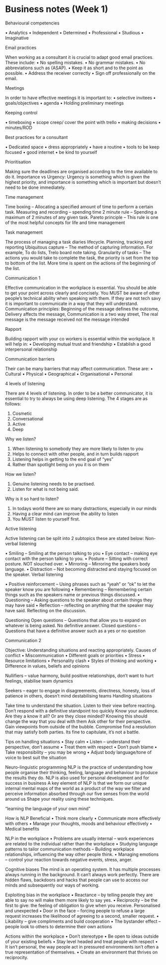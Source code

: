 # Business notes (Week 1)
Behavioural competencies

•	Analytics
•	Independent
•	Determined
•	Professional
•	Studious
•	Imaginative

Email practices

When working as a consultant it is crucial to adapt good email practices. These include:
•	No spelling mistakes.
•	No grammar mistakes.
•	No abbreviations such as (ASAP).
•	Keep it as short and to the point as possible.
•	Address the receiver correctly
•	Sign off professionally on the email.

Meetings

In order to have effective meetings it is important to:
•	selective invitees
•	goals/objectives
•	agenda
•	Holding preliminary meetings

 Keeping control 
 
•	timeboxing 
•	scope creep/ cover the point with trello
•	making decisions
•	minutes/ROD

Best practices for a consultant

•	Dedicated space
•	dress appropriately
•	have a routine
•	tools to be keep focused
•	good internet 
•	be kind to yourself




Prioritisation

Making sure the deadlines are organised according to the time available to do it.
Importance vs Urgency: Urgency is something which is given the highest priority, and importance is something which is important but doesn’t need to be done immediately.

Time management

Time boxing – Allocating a specified amount of time to perform a certain task.
Measuring and recording – spending time 
2 minute rule – Spending a maximum of 2 minutes of any given task.
Pareto principle – This rule is one of the most helpful concepts for life and time management

Task management

The process of managing a task diaries lifecycle. Planning, tracking and reporting
Ubiquitous capture – The method of capturing information. For example, To do lists, Trelo board note taking.
Granularity of tasks – The actions you would take to complete the task, the priority is set from the top to bottom of the list. More time is spent on the actions of the beginning of the list.














Communication 1

Effective communication in the workplace is essential. You should be able to get your point across clearly and concisely.
You MUST be aware of other people’s technical ability when speaking with them. If they are not tech savy it is important to communicate in a way that they will understand.
Communication principles: Beginning of the message defines the outcome, Delivery affects the message, Communication is a two way street, The real message is the message received not the message intended

Rapport

Building rapport with your co workers is essential within the workplace. It will help in:
•	Developing mutual trust and friendship
•	Establish a good interpersonal relationship

Communication barriers

Their can be many barriers that may affect communication. These are:
•	Cultural
•	Physical
•	Geographical
•	Organisational
•	Personal

4 levels of listening

There are 4 levels of listening. In order to be a better communicator, it is essential to try to always be using deep listening. The 4 stages are as follows:
1.	Cosmetic
2.	Conversational
3.	Active
4.	Deep

Why we listen?
1.	When listening to somebody they are more likely to listen to you
2.	Helps to connect with other people, and in turn builds rapport
3.	Listening helps in getting to the end goal of “yes”
4.	Rather than spotlight being on you it is on them

How we listen?
1.	Genuine listening needs to be practised.
2.	Listen for what is not being said.

Why is it so hard to listen?
1.	In todays world there are so many distractions, especially in our minds
2.	Having a clear mind can improve the ability to listen
3.	You MUST listen to yourself first.

Active listening

Active listening can be split into 2 subtopics these are stated below:
Non-verbal listening

•	Smiling – Smiling at the person talking to you
•	Eye contact – making eye contact with the person talking to you.
•	Posture – Sitting with correct posture. NOT slouched over.
•	Mirroring – Mirroring the speakers body language.
•	Distraction – Not becoming distracted and staying focused on the speaker.
Verbal listening

•	Positive reinforcement – Using phrases such as “yeah” or “ok” to let the speaker know you are following
•	Remembering – Remembering certain things such as the speakers name or previous things discussed.
•	Questioning – Asking questions to the speaker about certain things they may have said
•	Reflection – reflecting on anything that the speaker may have said. Reflecting on the discussion.


Questioning
Open questions – Questions that allow you to expand on whatever is being asked. No definitive answer.
Closed questions – Questions that have a definitive answer such as a yes or no question










Communication 2

Objective: Understanding situations and reacting appropriately.
Causes of conflict
•	Miscommunication
•	Different goals or priorities
•	Stress
•	Resource limitations
•	Personality clash
•	Styles of thinking and working
•	Difference in values, beliefs and opinions

Nullifiers – value harmony, build positive relationships, don’t want to hurt feelings, stabilise team dynamics

Seekers – eager to engage in disagreements, directness, honesty, loss of patience in others, doesn’t mind destabilising teams
Handling situations

Take time to understand the situation. Listen to their view before reacting. Don’t respond with a definitive standpoint too quickly
Know your audience. Are they a know it all? Or are they close minded? Knowing this should change the way that you deal with them
Ask other for their perspective. Gain viewpoints from outside of the bubble.
Compromise find a resolution that may satisfy both parties. Its fine to capitulate, it’s not a battle.

Tips on handling situations
•	Stay calm
•	Listen – understand their perspective, don’t assume
•	Treat them with respect
•	Don’t push blame
•	Take responsibility – you may be wrong
•	Adjust body language/tone of voice to best suit the situation





Neuro-linguistic programming
NLP is the practice of understanding how people organise their thinking, feeling, language and behaviour to produce the results they do.
NLP is also used for personal development and for success in business
A key element of NLP is that we form our unique internal mental maps of the world as a product of the way we filter and perceive information absorbed through our five senses from the world around us
Shape your reality using these techniques.

“learning the language of your own mind”

How is NLP Beneficial
•	Think more clearly
•	Communicate more effectively with others
•	Manage your thoughts, moods and behaviour effectively
•	Medical benefits

NLP in the workplace
•	Problems are usually internal – work experiences are related to the individual rather than the workplace
•	Studying language patterns to tailor communication methods – Building workplace relationships, influencing the way other people think.
•	Managing emotions – control your reaction towards negative events, stress, anger.

Cognitive biases
The mind is an operating system. It has multiple processes always running in the background. It can’t always work perfectly.
There are hidden flaws, backdoors and hacks that people can use to access our minds and subsequently our ways of working.

Exploiting bias in the workplace
•	Reactance – by telling people they are able to say no will make them more likely to say yes.
•	Reciprocity – be the first to give: the feeling of obligation to give when you receive. Personalised and unexpected
•	Door in the face – forcing people to refuse a large request increases the likelihood of agreeing to a second, smaller request.
•	Likability – give compliments and build cooperation 
•	The bystander effect – people look to others to determine their own actions


Actions within the workplace
•	Don’t stereotype
•	Be open to ideas outside of your existing beliefs 
•	Stay level headed and treat people with respect
•	It isn’t personal, the way people act in pressured environments isn’t often a true representation of themselves.
•	Create an environment that thrives on reciprocity.
